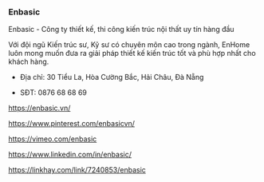### Enbasic

Enbasic - Công ty thiết kế, thi công kiến trúc nội thất uy tín hàng đầu

Với đội ngũ Kiến trúc sư, Kỹ sư có chuyên môn cao trong ngành, EnHome luôn mong muốn đưa ra giải pháp thiết kế kiến trúc tốt và phù hợp nhất cho khách hàng.

- Địa chỉ: 30 Tiểu La, Hòa Cường Bắc, Hải Châu, Đà Nẵng

- SĐT: 0876 68 68 69

https://enbasic.vn/

https://www.pinterest.com/enbasicvn/

https://vimeo.com/enbasic

https://www.linkedin.com/in/enbasic/

https://linkhay.com/link/7240853/enbasic
